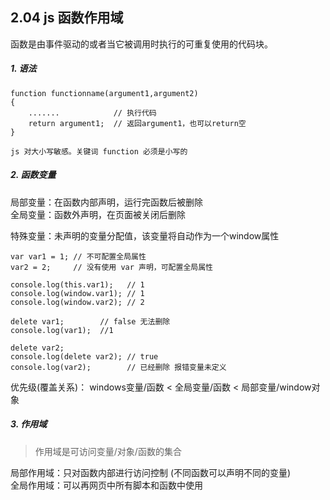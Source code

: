 ## 2.04 js 函数作用域

函数是由事件驱动的或者当它被调用时执行的可重复使用的代码块。


##### 1. 语法
```
function functionname(argument1,argument2)
{
    .......            // 执行代码
    return argument1;  // 返回argument1，也可以return空
}

js 对大小写敏感。关键词 function 必须是小写的
```


##### 2. 函数变量

局部变量：在函数内部声明，运行完函数后被删除      
全局变量：函数外声明，在页面被关闭后删除        

特殊变量：未声明的变量分配值，该变量将自动作为一个window属性   
```
var var1 = 1; // 不可配置全局属性
var2 = 2;     // 没有使用 var 声明，可配置全局属性

console.log(this.var1);   // 1
console.log(window.var1); // 1
console.log(window.var2); // 2

delete var1;        // false 无法删除
console.log(var1);  //1

delete var2; 
console.log(delete var2); // true
console.log(var2);        // 已经删除 报错变量未定义

```

优先级(覆盖关系)：
windows变量/函数  <  全局变量/函数  < 局部变量/window对象

##### 3. 作用域

>作用域是可访问变量/对象/函数的集合

局部作用域：只对函数内部进行访问控制 (不同函数可以声明不同的变量)      
全局作用域：可以再网页中所有脚本和函数中使用    



